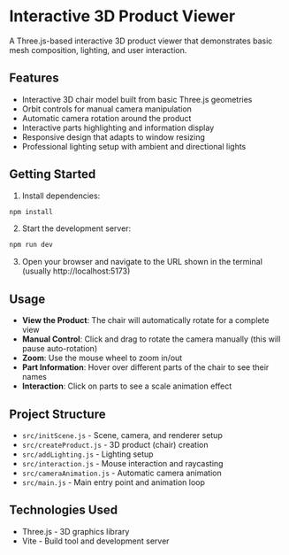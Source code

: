 # Interactive 3D Product Viewer

A Three.js-based interactive 3D product viewer that demonstrates basic mesh composition, lighting, and user interaction.

## Features

- Interactive 3D chair model built from basic Three.js geometries
- Orbit controls for manual camera manipulation
- Automatic camera rotation around the product
- Interactive parts highlighting and information display
- Responsive design that adapts to window resizing
- Professional lighting setup with ambient and directional lights

## Getting Started

1. Install dependencies:
```bash
npm install
```

2. Start the development server:
```bash
npm run dev
```

3. Open your browser and navigate to the URL shown in the terminal (usually http://localhost:5173)

## Usage

- **View the Product**: The chair will automatically rotate for a complete view
- **Manual Control**: Click and drag to rotate the camera manually (this will pause auto-rotation)
- **Zoom**: Use the mouse wheel to zoom in/out
- **Part Information**: Hover over different parts of the chair to see their names
- **Interaction**: Click on parts to see a scale animation effect

## Project Structure

- `src/initScene.js` - Scene, camera, and renderer setup
- `src/createProduct.js` - 3D product (chair) creation
- `src/addLighting.js` - Lighting setup
- `src/interaction.js` - Mouse interaction and raycasting
- `src/cameraAnimation.js` - Automatic camera animation
- `src/main.js` - Main entry point and animation loop

## Technologies Used

- Three.js - 3D graphics library
- Vite - Build tool and development server 